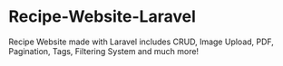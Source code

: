 # Recipe-Website-Laravel
Recipe Website made with Laravel includes CRUD, Image Upload, PDF, Pagination, Tags, Filtering System and much more!
